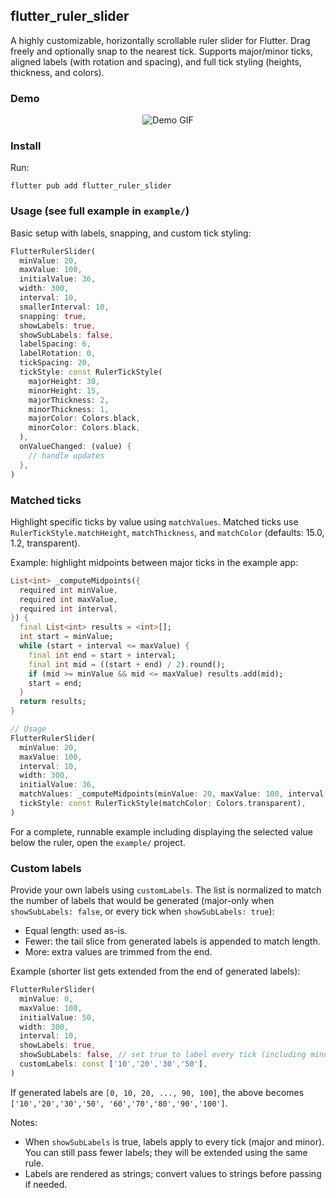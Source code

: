 ## flutter_ruler_slider

A highly customizable, horizontally scrollable ruler slider for Flutter. Drag freely and optionally snap to the nearest tick. Supports major/minor ticks, aligned labels (with rotation and spacing), and full tick styling (heights, thickness, and colors).

### Demo
<p align="center">
  <img src="https://s14.gifyu.com/images/bNPMW.gif" alt="Demo GIF" />
</p>

### Install
Run:

```
flutter pub add flutter_ruler_slider
```

### Usage (see full example in `example/`)
Basic setup with labels, snapping, and custom tick styling:

```dart
FlutterRulerSlider(
  minValue: 20,
  maxValue: 100,
  initialValue: 36,
  width: 300,
  interval: 10,
  smallerInterval: 10,
  snapping: true,
  showLabels: true,
  showSubLabels: false,
  labelSpacing: 6,
  labelRotation: 0,
  tickSpacing: 20,
  tickStyle: const RulerTickStyle(
    majorHeight: 30,
    minorHeight: 15,
    majorThickness: 2,
    minorThickness: 1,
    majorColor: Colors.black,
    minorColor: Colors.black,
  ),
  onValueChanged: (value) {
    // handle updates
  },
)
```

### Matched ticks
Highlight specific ticks by value using `matchValues`. Matched ticks use `RulerTickStyle.matchHeight`, `matchThickness`, and `matchColor` (defaults: 15.0, 1.2, transparent).

Example: highlight midpoints between major ticks in the example app:

```dart
List<int> _computeMidpoints({
  required int minValue,
  required int maxValue,
  required int interval,
}) {
  final List<int> results = <int>[];
  int start = minValue;
  while (start + interval <= maxValue) {
    final int end = start + interval;
    final int mid = ((start + end) / 2).round();
    if (mid >= minValue && mid <= maxValue) results.add(mid);
    start = end;
  }
  return results;
}

// Usage
FlutterRulerSlider(
  minValue: 20,
  maxValue: 100,
  interval: 10,
  width: 300,
  initialValue: 36,
  matchValues: _computeMidpoints(minValue: 20, maxValue: 100, interval: 10),
  tickStyle: const RulerTickStyle(matchColor: Colors.transparent),
)
```

For a complete, runnable example including displaying the selected value below the ruler, open the `example/` project.

### Custom labels
Provide your own labels using `customLabels`. The list is normalized to match the number of labels that would be generated (major-only when `showSubLabels: false`, or every tick when `showSubLabels: true`):

- Equal length: used as-is.
- Fewer: the tail slice from generated labels is appended to match length.
- More: extra values are trimmed from the end.

Example (shorter list gets extended from the end of generated labels):

```dart
FlutterRulerSlider(
  minValue: 0,
  maxValue: 100,
  initialValue: 50,
  width: 300,
  interval: 10,
  showLabels: true,
  showSubLabels: false, // set true to label every tick (including minors)
  customLabels: const ['10','20','30','50'],
)
```

If generated labels are `[0, 10, 20, ..., 90, 100]`, the above becomes `['10','20','30','50', '60','70','80','90','100']`.

Notes:
- When `showSubLabels` is true, labels apply to every tick (major and minor). You can still pass fewer labels; they will be extended using the same rule.
- Labels are rendered as strings; convert values to strings before passing if needed.
